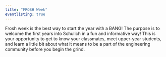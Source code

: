 ```yaml
---
title: "FROSH Week"
eventlisting: true
---
```


Frosh week is the best way to start the year with a BANG! The purpose is to welcome the first years into Schulich in a fun and informative way! This is your opportunity to get to know your classmates, meet upper-year students, and learn a little bit about what it means to be a part of the engineering community before you begin the grind.
